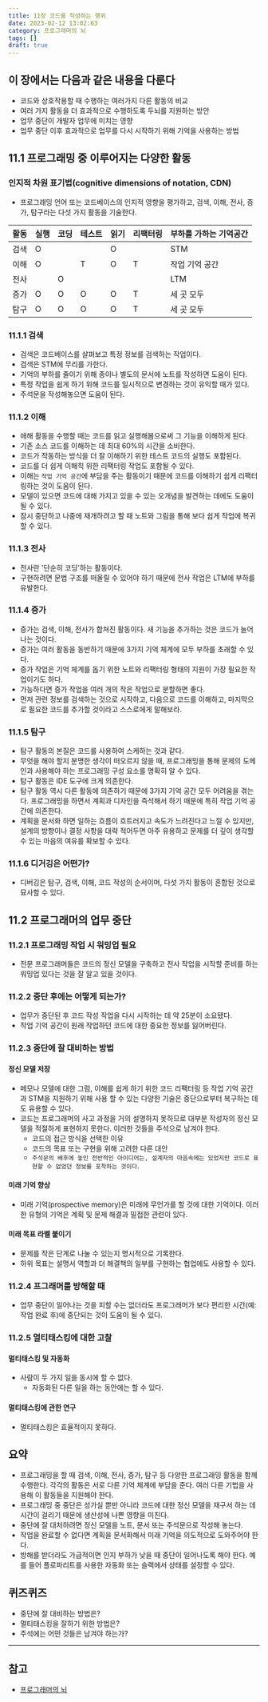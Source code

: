 ```yaml
---
title: 11장 코드를 작성하는 행위
date: 2023-02-12 13:02:63
category: 프로그래머의 뇌
tags: []
draft: true
---
```


## 이 장에서는 다음과 같은 내용을 다룬다

- 코드와 상호작용할 때 수행하는 여러가지 다른 활동의 비교
- 여러 가지 활동을 더 효과적으로 수행하도록 두뇌를 지원하는 방안
- 업무 중단이 개발자 업무에 미치는 영향
- 업무 중단 이후 효과적으로 업무를 다시 시작하기 위해 기억을 사용하는 방법

## 11.1 프로그래밍 중 이루어지는 다양한 활동

### 인지적 차원 표기법(cognitive dimensions of notation, CDN)

- 프로그래밍 언어 또는 코드베이스의 인지적 영향을 평가하고, 검색, 이해, 전사, 증가, 탐구라는 다섯 가지 활동을 기술한다.

| 활동 | 실행 | 코딩 | 테스트 | 읽기 | 리팩터링 | 부하를 가하는 기억공간 |
| ---- | ---- | ---- | ------ | ---- | -------- | ---------------------- |
| 검색 | O    |      |        | O    |          | STM                    |
| 이해 | O    |      | T      | O    | T        | 작업 기억 공간         |
| 전사 |      | O    |        |      |          | LTM                    |
| 증가 | O    | O    | O      | O    | T        | 세 곳 모두             |
| 탐구 | O    | O    | O      | O    | T        | 세 곳 모두             |

### 11.1.1 검색

- 검색은 코드베이스를 살펴보고 특정 정보를 검색하는 작업이다.
- 검색은 STM에 무리를 가한다.
- 기억의 부하를 줄이기 위해 종이나 별도의 문서에 노트를 작성하면 도움이 된다.
- 특정 작업을 쉽게 하기 위해 코드를 일시적으로 변경하는 것이 유익할 때가 있다.
- 주석문을 작성해놓으면 도움이 된다.

### 11.1.2 이해

- 애해 활동을 수행할 때는 코드를 읽고 실행해봄으로써 그 기능을 이해하게 된다.
- 기존 소스 코드를 이해하는 데 최대 60%의 시간을 소비한다.
- 코드가 작동하는 방식을 더 잘 이해하기 위한 테스트 코드의 실행도 포함된다.
- 코드를 더 쉽게 이해힉 위한 리팩터링 작업도 포함될 수 있다.
- 이해는 `작업 기억 공간`에 부담을 주는 활동이기 때문에 코드를 이해하기 쉽게 리팩터링하는 것이 도움이 된다.
- 모델이 있으면 코드에 대해 가지고 있을 수 있는 오개념을 발견하는 데에도 도움이 될 수 있다.
- 잠시 중단하고 나중에 재개하려고 할 때 노트와 그림을 통해 보다 쉽게 작업에 복귀할 수 있다.

### 11.1.3 전사

- 전사란 '단순히 코딩'하는 활동이다.
- 구현하려면 문법 구조를 떠올릴 수 있어야 하기 때문에 전사 작업은 LTM에 부하를 유발한다.

### 11.1.4 증가

- 증가는 검색, 이해, 전사가 합쳐진 활동이다. 새 기능을 추가하는 것은 코드가 늘어나는 것이다.
- 증가는 여러 활동을 동반하기 때문에 3가지 기억 체계에 모두 부하를 초래할 수 있다.
- 증가 작업은 기억 체계를 돕기 위한 노트와 리팩터링 형태의 지원이 가장 필요한 작업이기도 하다.
- 가능하다면 증가 작업을 여러 개의 작은 작업으로 분할하면 좋다.
- 먼저 관련 정보를 검색하는 것으로 시작하고, 다음으로 코드를 이해하고, 마지막으로 필요한 코드를 추가할 것이라고 스스로에게 말해보라.

### 11.1.5 탐구

- 탐구 활동의 본질은 코드를 사용하여 스케하는 것과 같다.
- 무엇을 해야 할지 분명한 생각이 떠오르지 않을 때, 프로그래밍을 통해 문제의 도메인과 사용해야 하는 프로그래밍 구성 요소를 명확히 알 수 있다.
- 탐구 활동은 IDE 도구에 크게 의존한다.
- 탐구 활동 역시 다른 활동에 의존하기 때문에 3가지 기억 공간 모두 어려움을 겪는다. 프로그래밍을 하면서 계획과 디자인을 즉석해서 하기 때문에 특히 작업 기억 공간에 의존한다.
- 계획을 문서화 하면 일하는 흐름이 흐트러지고 속도가 느려진다고 느낄 수 있지만, 설계의 방향이나 결정 사항을 대략 적어두면 아주 유용하고 문제를 더 깊이 생각할 수 있는 마음의 여유를 확보할 수 있다.

### 11.1.6 디거깅은 어떤가?

- 디버깅은 탐구, 검색, 이해, 코드 작성의 순서이며, 다섯 가지 활동이 혼합된 것으로 묘사할 수 있다.

## 11.2 프로그래머의 업무 중단

### 11.2.1 프로그래밍 작업 시 워밍업 필요

- 전문 프로그래머들은 코드의 정신 모델을 구축하고 전사 작업을 시작할 준비를 하는 워밍업 있다는 것을 잘 알고 있을 것이다.

### 11.2.2 중단 후에는 어떻게 되는가?

- 업무가 중단된 후 코드 작성 작업을 다시 시작하는 데 약 25분이 소요됐다.
- 작업 기억 공간이 원래 작업하던 코드에 대한 중요한 정보를 잃어버린다.

### 11.2.3 중단에 잘 대비하는 방법

#### 정신 모델 저장

- 메모나 모델에 대한 그럼, 이해를 쉽게 하기 위한 코드 리팩터링 등 작업 기억 공간과 STM을 지원하기 위해 사용 할 수 있는 다양한 기술은 중단으로부터 복구하는 데도 유용할 수 있다.
- 코드는 프로그래머의 사고 과정을 거의 설명하지 못하므로 대부분 작성자의 정신 모델을 적절하게 표현하지 못한다. 이러한 것들을 주석으로 남겨야 한다.
  - 코드의 접근 방식을 선택한 이유
  - 코드의 목표 또는 구현을 위해 고려한 다른 대안
  - `주석문의 배후에 놓인 전반적인 아이디어는, 설계자의 마음속에는 있었지만 코드로 표현할 수 없었던 정보를 포착하는 것이다`.

#### 미래 기억 향상

- 미래 기억(prospective memory)은 미래에 무언가를 할 것에 대한 기억이다. 이러한 유형의 기억은 계획 및 문제 해결과 밀접한 관련이 있다.

#### 미래 목표 라벨 붙이기

- 문제를 작은 단계로 나눌 수 있는지 명시적으로 기록한다.
- 하위 목표는 설명서 역할과 더 해결책의 일부를 구현하는 협업에도 사용할 수 있다.

### 11.2.4 프그래머를 방해할 때

- 업무 중단이 일어나는 것을 피할 수는 없더라도 프로그래머가 보다 편리한 시간(예: 작업 완료 후)에 중단되는 것이 도움이 될 수 있다.

### 11.2.5 멀티태스킹에 대한 고찰

#### 멀티태스킹 및 자동화

- 사람이 두 가지 일을 동시에 할 수 없다.
  - 자동화된 다른 일을 하는 동안에는 할 수 있다.

#### 멀티태스킹에 관한 연구

- 멀티태스킹은 효율적이지 못하다.

## 요약

- 프로그래밍을 할 때 검색, 이해, 전사, 증가, 탐구 등 다양한 프로그래밍 활동을 함께 수행한다. 각각의 활동은 서로 다른 기억 체계에 부담을 준다. 여러 다른 기법을 사용해 이 활동들을 지원해야 한다.
- 프로그래밍 중 중단은 성가실 뿐만 아니라 코드에 대한 정신 모델을 재구서 하는 데 시간이 걸리기 때문에 생산성에 나쁜 영향을 미친다.
- 중단에 잘 대처하려면 정신 모델을 노트, 문서 또는 주석문으로 작성해 놓는다.
- 작업을 완료할 수 없다면 계획을 문서화해서 미래 기억을 의도적으로 도와주어야 한다.
- 방해를 받더라도 가급적이면 인지 부하가 낮을 때 중단이 일어나도록 해야 한다. 예를 들어 플로파리트를 사용한 자동화 또는 슬랙에서 상태를 설정할 수 있다.

## 퀴즈퀴즈

- 중단에 잘 대비하는 방법은?
- 멀티태스킹을 잘하기 위한 방법은?
- 주석에는 어떤 것들은 남겨야 하는가?

---

## 참고

- [프로그래머의 뇌](http://www.kyobobook.co.kr/product/detailViewKor.laf?ejkGb=KOR&mallGb=KOR&barcode=9791191600650&orderClick=LAG&Kc=)
